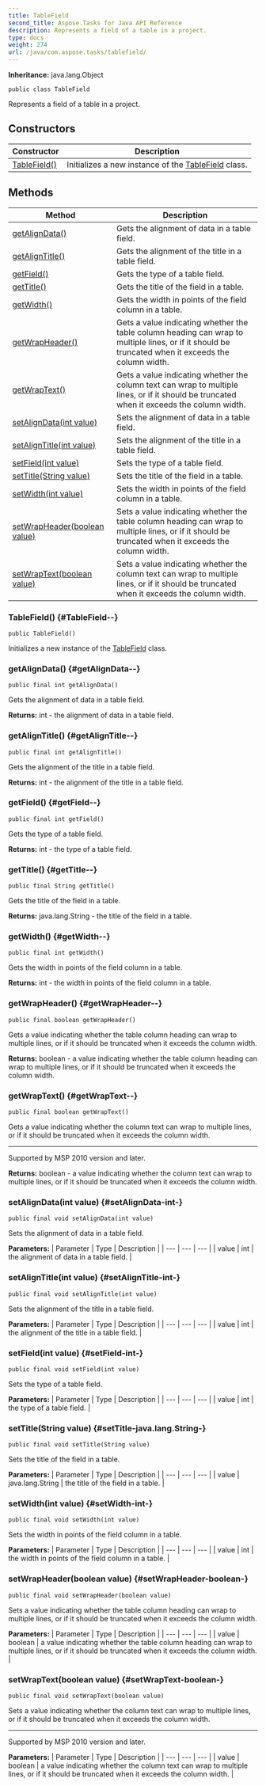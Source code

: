 ```yaml
---
title: TableField
second_title: Aspose.Tasks for Java API Reference
description: Represents a field of a table in a project.
type: docs
weight: 274
url: /java/com.aspose.tasks/tablefield/
---
```


**Inheritance:**
java.lang.Object
```
public class TableField
```

Represents a field of a table in a project.
## Constructors

| Constructor | Description |
| --- | --- |
| [TableField()](#TableField--) | Initializes a new instance of the [TableField](../../com.aspose.tasks/tablefield) class. |
## Methods

| Method | Description |
| --- | --- |
| [getAlignData()](#getAlignData--) | Gets the alignment of data in a table field. |
| [getAlignTitle()](#getAlignTitle--) | Gets the alignment of the title in a table field. |
| [getField()](#getField--) | Gets the type of a table field. |
| [getTitle()](#getTitle--) | Gets the title of the field in a table. |
| [getWidth()](#getWidth--) | Gets the width in points of the field column in a table. |
| [getWrapHeader()](#getWrapHeader--) | Gets a value indicating whether the table column heading can wrap to multiple lines, or if it should be truncated when it exceeds the column width. |
| [getWrapText()](#getWrapText--) | Gets a value indicating whether the column text can wrap to multiple lines, or if it should be truncated when it exceeds the column width. |
| [setAlignData(int value)](#setAlignData-int-) | Sets the alignment of data in a table field. |
| [setAlignTitle(int value)](#setAlignTitle-int-) | Sets the alignment of the title in a table field. |
| [setField(int value)](#setField-int-) | Sets the type of a table field. |
| [setTitle(String value)](#setTitle-java.lang.String-) | Sets the title of the field in a table. |
| [setWidth(int value)](#setWidth-int-) | Sets the width in points of the field column in a table. |
| [setWrapHeader(boolean value)](#setWrapHeader-boolean-) | Sets a value indicating whether the table column heading can wrap to multiple lines, or if it should be truncated when it exceeds the column width. |
| [setWrapText(boolean value)](#setWrapText-boolean-) | Sets a value indicating whether the column text can wrap to multiple lines, or if it should be truncated when it exceeds the column width. |
### TableField() {#TableField--}
```
public TableField()
```


Initializes a new instance of the [TableField](../../com.aspose.tasks/tablefield) class.

### getAlignData() {#getAlignData--}
```
public final int getAlignData()
```


Gets the alignment of data in a table field.

**Returns:**
int - the alignment of data in a table field.
### getAlignTitle() {#getAlignTitle--}
```
public final int getAlignTitle()
```


Gets the alignment of the title in a table field.

**Returns:**
int - the alignment of the title in a table field.
### getField() {#getField--}
```
public final int getField()
```


Gets the type of a table field.

**Returns:**
int - the type of a table field.
### getTitle() {#getTitle--}
```
public final String getTitle()
```


Gets the title of the field in a table.

**Returns:**
java.lang.String - the title of the field in a table.
### getWidth() {#getWidth--}
```
public final int getWidth()
```


Gets the width in points of the field column in a table.

**Returns:**
int - the width in points of the field column in a table.
### getWrapHeader() {#getWrapHeader--}
```
public final boolean getWrapHeader()
```


Gets a value indicating whether the table column heading can wrap to multiple lines, or if it should be truncated when it exceeds the column width.

**Returns:**
boolean - a value indicating whether the table column heading can wrap to multiple lines, or if it should be truncated when it exceeds the column width.
### getWrapText() {#getWrapText--}
```
public final boolean getWrapText()
```


Gets a value indicating whether the column text can wrap to multiple lines, or if it should be truncated when it exceeds the column width.

--------------------

Supported by MSP 2010 version and later.

**Returns:**
boolean - a value indicating whether the column text can wrap to multiple lines, or if it should be truncated when it exceeds the column width.
### setAlignData(int value) {#setAlignData-int-}
```
public final void setAlignData(int value)
```


Sets the alignment of data in a table field.

**Parameters:**
| Parameter | Type | Description |
| --- | --- | --- |
| value | int | the alignment of data in a table field. |

### setAlignTitle(int value) {#setAlignTitle-int-}
```
public final void setAlignTitle(int value)
```


Sets the alignment of the title in a table field.

**Parameters:**
| Parameter | Type | Description |
| --- | --- | --- |
| value | int | the alignment of the title in a table field. |

### setField(int value) {#setField-int-}
```
public final void setField(int value)
```


Sets the type of a table field.

**Parameters:**
| Parameter | Type | Description |
| --- | --- | --- |
| value | int | the type of a table field. |

### setTitle(String value) {#setTitle-java.lang.String-}
```
public final void setTitle(String value)
```


Sets the title of the field in a table.

**Parameters:**
| Parameter | Type | Description |
| --- | --- | --- |
| value | java.lang.String | the title of the field in a table. |

### setWidth(int value) {#setWidth-int-}
```
public final void setWidth(int value)
```


Sets the width in points of the field column in a table.

**Parameters:**
| Parameter | Type | Description |
| --- | --- | --- |
| value | int | the width in points of the field column in a table. |

### setWrapHeader(boolean value) {#setWrapHeader-boolean-}
```
public final void setWrapHeader(boolean value)
```


Sets a value indicating whether the table column heading can wrap to multiple lines, or if it should be truncated when it exceeds the column width.

**Parameters:**
| Parameter | Type | Description |
| --- | --- | --- |
| value | boolean | a value indicating whether the table column heading can wrap to multiple lines, or if it should be truncated when it exceeds the column width. |

### setWrapText(boolean value) {#setWrapText-boolean-}
```
public final void setWrapText(boolean value)
```


Sets a value indicating whether the column text can wrap to multiple lines, or if it should be truncated when it exceeds the column width.

--------------------

Supported by MSP 2010 version and later.

**Parameters:**
| Parameter | Type | Description |
| --- | --- | --- |
| value | boolean | a value indicating whether the column text can wrap to multiple lines, or if it should be truncated when it exceeds the column width. |

